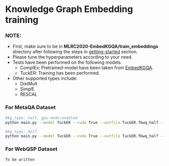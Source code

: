 # Knowledge Graph Embedding training

### **NOTE:**
- First, make sure to be in **MLRC2020-EmbedKGQA/train_embeddings** directory after following the steps in [getting-started](https://github.com/jishnujayakumar/MLRC2020-EmbedKGQA#get-started) section.
- Please tune the hyperparameters according to your need.
- Tests have been performed on the following models
    - ComplEx: Pretrained-model have been taken from [EmbedKGQA](https://github.com/malllabiisc/EmbedKGQA#metaqa).
    - TuckER: Training has been performed.
- Other supported types include: 
    - DistMult
    - SimplE
    - RESCAL  

### For MetaQA Dataset

```bash
#kg_type: half, gpu-mode:enabled
python main.py --model TuckER --cuda True --outfile TuckER.fbwq_half --valid_steps 1 --dataset fbwq_half --num_iterations 5 --batch_size 256 --l3_reg .00001 #add more parameters if needed
```
```bash
#kg_type: half
python main.py --model TuckER --cuda True --outfile TuckER.fbwq_half --valid_steps 1 --dataset fbwq_half --num_iterations 5 --batch_size 256 --l3_reg .00001 #add more parameters if needed
```

### For WebQSP Dataset

```bash
To be written
```
